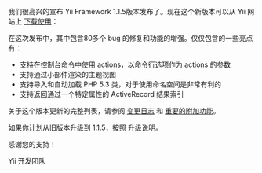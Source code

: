 我们很高兴的宣布 Yii Framework 1.1.5版本发布了。现在这个新版本可以从 Yii 网站上 [下载使用](http://www.yiichina.com/download/)：

在这次发布中，其中包含80多个 bug 的修复和功能的增强。仅仅包含的一些亮点有：

* 支持在控制台命令中使用 actions，以命令行选项作为 actions 的参数
* 支持通过小部件渲染的主题视图
* 支持导入和自动加载 PHP 5.3 类，对于使用命名空间是非常有利的
* 支持返回通过一个特定属性的 ActiveRecord 结果索引

关于这个版本更新的完整列表，请参阅 [变更日志](http://www.yiiframework.com/files/CHANGELOG-1.1.5.txt) 和 [重要的附加功能](http://www.yiiframework.com/doc/guide/changes)。

如果你计划从旧版本升级到 1.1.5，按照 [升级说明](http://www.yiiframework.com/files/UPGRADE-1.1.5.txt)。

感谢您的支持！

Yii 开发团队